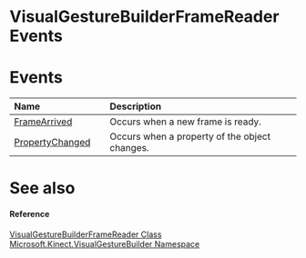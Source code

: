 VisualGestureBuilderFrameReader Events  
======================================  

<span id="publiceventsSection"></span>

Events  
======  

<table>
<colgroup>
<col width="30%" />
<col width="60%" />
</colgroup>
<thead>
<tr class="header">
<th align="left">Name</th>
<th align="left">Description</th>
</tr>
</thead>
<tbody>
<tr class="odd">
<td align="left"><a href="Events/FrameArrived_Event.md">FrameArrived</a></td>
<td align="left">Occurs when a new frame is ready.</td>
</tr>
<tr class="even">
<td align="left"><a href="Events/PropertyChanged_Event.md">PropertyChanged</a></td>
<td align="left">Occurs when a property of the object changes.</td>
</tr>
</tbody>
</table>

<span id="ID4EI"></span>

See also  
========  

<span id="ID4EK"></span>
#### Reference  

[VisualGestureBuilderFrameReader Class](../VisualGestureBuilderFrameR.md)  
 [Microsoft.Kinect.VisualGestureBuilder Namespace](../../Kinect.VisualGestureBuilder.md)  



<!--Please do not edit the data in the comment block below.-->
<!--
TOCTitle : VisualGestureBuilderFrameReader Events
RLTitle : VisualGestureBuilderFrameReader Events
KeywordK : VisualGestureBuilderFrameReader class, events
KeywordA : Events.T:Microsoft.Kinect.VisualGestureBuilder.VisualGestureBuilderFrameReader
AssetID : Events.T:Microsoft.Kinect.VisualGestureBuilder.VisualGestureBuilderFrameReader
Locale : en-us
CommunityContent : 1
TargetOS : Windows
TopicType : kbSyntax
DocSet : K4Wv2
ProjType : K4Wv2Proj
Technology : Kinect for Windows
Product : Kinect for Windows SDK v2
productversion : 20
-->
